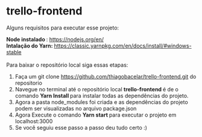 # trello-frontend

Alguns requisitos para executar esse projeto:

 <b> Node instalado </b>: https://nodejs.org/en/ <br>
 <b> Intalação do Yarn: </b>  https://classic.yarnpkg.com/en/docs/install/#windows-stable
 <br><br>
Para baixar o repositório local siga essas etapas:
<br>
1) Faça um git clone https://github.com/thiagobacelar/trello-frontend.git do repositorio 
2) Navegue no terminal até o repositório local <b>trello-frontend </b> é de o comando <b> Yarn Install </b> para instalar todas as dependências do projeto.
3) Agora a pasta node_modules foi criada e as dependências do projeto podem ser visualizadas no arquivo package.json
4) Agora Execute o comando <b>Yarn start </b> para executar o projeto em localhost:3000
5) Se você seguiu esse passo a passo deu tudo certo :)
